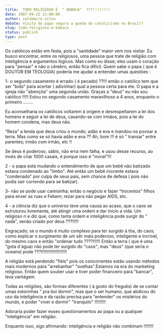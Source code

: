 ```yaml
---
title:  TODO RELIGIOSO É  " BABACA"  ???!!!!!!!!
date: 2007-04-22 21:00:00
author: valdemiro.silva
debate: Visita do papa segura a queda do catolicismo no Brasil?
slug: todo-religioso-e-babaca
status: publish 
type: post
---
```


Os católicos estão em festa, pois a "santidade" maior vem nos visitar. Eu busco encontrar, entre os religiosos, uma pessoa que trate de religião com inteligência e argumentos lógicos. Mas como eu disse; eles usam o coração para "pensar" e não o cérebro, então fica difícil. Quem sabe o papa ( que é DOUTOR EM TEOLOGIA) poderia me ajudar a entender umas questões :  

1- o segundo casamento é errado ( é pecado) ??!!! então o católico tem que ser "bidú" para acertar ( adivinhar) qual a pessoa certa para ele. O papa e a igreja não "abençôa" uma segunda união. Graças a "deus" eu não sou católico !!!!! Estou no segundo casamento maravilhoso a 4 anos, enquanto o primeiro ........  

Eu aconselharia os católicos voltarem à origem e desrespeitarem a lei dos homens e seguir a lei de deus, casando-se com irmãos, pois a lei do homem condena, mas deus não.  

"Reza" a lenda que deus criou o mundo; adão e eva e mandou-os povoar a terra. Mas como se só havia adão e eva ?? Ah, bom !!! é só " transar" entre parentes; irmão com irmão, etc !!  

Se deus é poderoso, sábio, não erra nem falha, e usou desse recurso, ao invés de criar 1000 casais, é porque isso é "moral"!!!  

2 - o papa está mudando o entendimento de que um bebê não batizado estava condenado ao "limbo". Até então um bebê inocente estava "condenado" por culpa de seus pais, sem chance de defesa ( pois não podia sair correndo para se batizar).   

3- não se pode usar camisinha; então o negócio e fazer "trocentos" filhos para enxer as ruas e Febem; rezar para não pegar AIDS, etc.  

4 - a ciência diz que o universo teve uma causa ao acaso, que o caos se extruturou livremente, até atingir uma ordem e dar início a vida. Um religioso rí e diz que, como tanta ordem e inteligência pode surgir do " nada", senão criado por deus ???!!!!!  

 Engraçado; se o mundo é muito complexo para ter surgido à tôa, do caos; como explicar o surgimento de um sêr mais poderoso, inteligente e incrível, do mesmo caos e então "ordenar tudo ????!!!!!! Então a terra ( que é uma "gota d´àgua) não pode ter surgido do "caos"; mas "deus" (que seria o oceano) pode ???!!!!!!!!!!!!!!!!!!!!!  

A religião está perdendo "fiéis" pois os concorrentes estão usando métodos mais modernos para "arrebanhar" "ovelhas".Estamos na era do marketing religioso. Então quem souber usar e tiver poder financeiro para "bancar", leva vantágem  

Todas as religiões, são formas diferentes ( à gosto do freguês) de se contar umas estorinhas " pra boi dormir", mas que o ser humano, que abdicou do uso da inteligência e da razão precisa para "entender" os mistérios do mundo, e poder "viver e dormir" "tranquilo" !!!!!!!!!   

Adoraria poder fazer esses questionamentos ao papa ou a qualquer "inteligência" em religião.  

Enquanto isso, sigo afirmando: inteligência e religião não combinam !!!!!!!!
